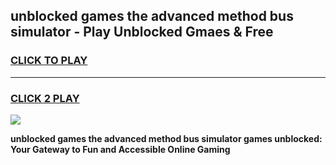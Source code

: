 
## unblocked games the advanced method bus simulator - Play Unblocked Gmaes & Free
<h3>
<a href="https://news.freeplayer.one?title=unblocked_games_the_advanced_method_bus_simulator&ref=23F">CLICK TO PLAY</a></h3>
<hr>

<h3>
<a href="https://news.freeplayer.one?title=unblocked_games_the_advanced_method_bus_simulator&ref=23F">CLICK 2 PLAY</a>
  
</h3>

<a href="https://news.freeplayer.one?title=unblocked_games_the_advanced_method_bus_simulator&ref=23F/"><img src="https://clearcache.store/games.png"></a>


**unblocked games the advanced method bus simulator games unblocked: Your Gateway to Fun and Accessible Online Gaming**
